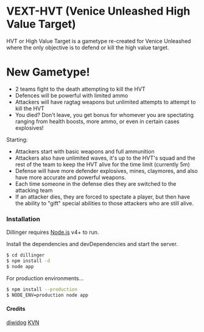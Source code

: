 # VEXT-HVT (Venice Unleashed High Value Target)



HVT or High Value Target is a gametype re-created for Venice Unleashed where the only objective is to defend or kill the high value target.

# New Gametype!

  - 2 teams fight to the death attempting to kill the HVT
  - Defences will be powerful with limited ammo
  - Attackers will have ragtag weapons but unlimited attempts to attempt to kill the HVT
  - You died? Don't leave, you get bonus for whomever you are spectating ranging from health boosts, more ammo, or even in certain cases explosives!


Starting:
  - Attackers start with basic weapons and full ammunition
  - Attackers also have unlimited waves, it's up to the HVT's squad and the rest of the team to keep the HVT alive for the time limit (currently 5m)
  - Defense will have more defender explosives, mines, claymores, and also have more accurate and powerful weapons.
  - Each time someone in the defense dies they are switched to the attacking team
  - If an attacker dies, they are forced to spectate a player, but then have the ability to "gift" special abilities to those attackers who are still alive.


### Installation

Dillinger requires [Node.js](https://nodejs.org/) v4+ to run.

Install the dependencies and devDependencies and start the server.

```sh
$ cd dillinger
$ npm install -d
$ node app
```

For production environments...

```sh
$ npm install --production
$ NODE_ENV=production node app
```
#### Credits
[diwidog](http://twitter.com/diwidog)
[KVN](#)